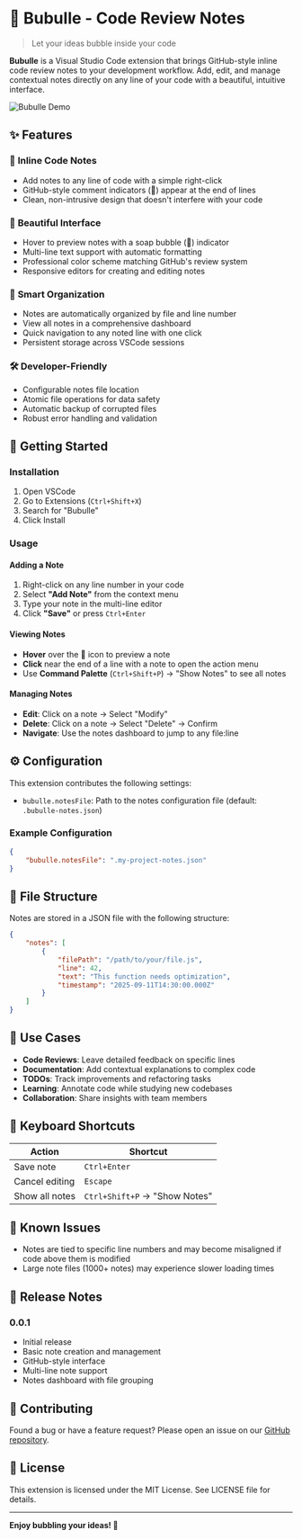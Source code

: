 # 🫧 Bubulle - Code Review Notes

> Let your ideas bubble inside your code

**Bubulle** is a Visual Studio Code extension that brings GitHub-style inline code review notes to your development workflow. Add, edit, and manage contextual notes directly on any line of your code with a beautiful, intuitive interface.

![Bubulle Demo](https://via.placeholder.com/800x400/0366d6/ffffff?text=Bubulle+Extension+Demo)

## ✨ Features

### 💬 **Inline Code Notes**
- Add notes to any line of code with a simple right-click
- GitHub-style comment indicators (💬) appear at the end of lines
- Clean, non-intrusive design that doesn't interfere with your code

### 🎨 **Beautiful Interface**
- Hover to preview notes with a soap bubble (🫧) indicator
- Multi-line text support with automatic formatting
- Professional color scheme matching GitHub's review system
- Responsive editors for creating and editing notes

### 📁 **Smart Organization**
- Notes are automatically organized by file and line number
- View all notes in a comprehensive dashboard
- Quick navigation to any noted line with one click
- Persistent storage across VSCode sessions

### 🛠️ **Developer-Friendly**
- Configurable notes file location
- Atomic file operations for data safety
- Automatic backup of corrupted files
- Robust error handling and validation

## 🚀 Getting Started

### Installation
1. Open VSCode
2. Go to Extensions (`Ctrl+Shift+X`)
3. Search for "Bubulle"
4. Click Install

### Usage

#### Adding a Note
1. Right-click on any line number in your code
2. Select **"Add Note"** from the context menu
3. Type your note in the multi-line editor
4. Click **"Save"** or press `Ctrl+Enter`

#### Viewing Notes
- **Hover** over the 💬 icon to preview a note
- **Click** near the end of a line with a note to open the action menu
- Use **Command Palette** (`Ctrl+Shift+P`) → "Show Notes" to see all notes

#### Managing Notes
- **Edit**: Click on a note → Select "Modify"
- **Delete**: Click on a note → Select "Delete" → Confirm
- **Navigate**: Use the notes dashboard to jump to any file:line

## ⚙️ Configuration

This extension contributes the following settings:

- `bubulle.notesFile`: Path to the notes configuration file (default: `.bubulle-notes.json`)

### Example Configuration
```json
{
    "bubulle.notesFile": ".my-project-notes.json"
}
```

## 📁 File Structure

Notes are stored in a JSON file with the following structure:
```json
{
    "notes": [
        {
            "filePath": "/path/to/your/file.js",
            "line": 42,
            "text": "This function needs optimization",
            "timestamp": "2025-09-11T14:30:00.000Z"
        }
    ]
}
```

## 🎯 Use Cases

- **Code Reviews**: Leave detailed feedback on specific lines
- **Documentation**: Add contextual explanations to complex code
- **TODOs**: Track improvements and refactoring tasks
- **Learning**: Annotate code while studying new codebases
- **Collaboration**: Share insights with team members

## 🔧 Keyboard Shortcuts

| Action | Shortcut |
|--------|----------|
| Save note | `Ctrl+Enter` |
| Cancel editing | `Escape` |
| Show all notes | `Ctrl+Shift+P` → "Show Notes" |

## 🐛 Known Issues

- Notes are tied to specific line numbers and may become misaligned if code above them is modified
- Large note files (1000+ notes) may experience slower loading times

## 📝 Release Notes

### 0.0.1
- Initial release
- Basic note creation and management
- GitHub-style interface
- Multi-line note support
- Notes dashboard with file grouping

## 🤝 Contributing

Found a bug or have a feature request? Please open an issue on our [GitHub repository](https://github.com/your-username/bubulle).

## 📄 License

This extension is licensed under the MIT License. See LICENSE file for details.

---

**Enjoy bubbling your ideas! 🫧**